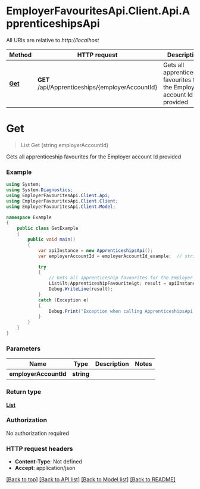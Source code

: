 # EmployerFavouritesApi.Client.Api.ApprenticeshipsApi

All URIs are relative to *http://localhost*

Method | HTTP request | Description
------------- | ------------- | -------------
[**Get**](ApprenticeshipsApi.md#get) | **GET** /api/Apprenticeships/{employerAccountId} | Gets all apprenticeship favourites for the Employer account Id provided


<a name="get"></a>
# **Get**
> List<ApprenticeshipFavourite> Get (string employerAccountId)

Gets all apprenticeship favourites for the Employer account Id provided

### Example
```csharp
using System;
using System.Diagnostics;
using EmployerFavouritesApi.Client.Api;
using EmployerFavouritesApi.Client.Client;
using EmployerFavouritesApi.Client.Model;

namespace Example
{
    public class GetExample
    {
        public void main()
        {
            var apiInstance = new ApprenticeshipsApi();
            var employerAccountId = employerAccountId_example;  // string | 

            try
            {
                // Gets all apprenticeship favourites for the Employer account Id provided
                List&lt;ApprenticeshipFavourite&gt; result = apiInstance.Get(employerAccountId);
                Debug.WriteLine(result);
            }
            catch (Exception e)
            {
                Debug.Print("Exception when calling ApprenticeshipsApi.Get: " + e.Message );
            }
        }
    }
}
```

### Parameters

Name | Type | Description  | Notes
------------- | ------------- | ------------- | -------------
 **employerAccountId** | **string**|  | 

### Return type

[**List<ApprenticeshipFavourite>**](ApprenticeshipFavourite.md)

### Authorization

No authorization required

### HTTP request headers

 - **Content-Type**: Not defined
 - **Accept**: application/json

[[Back to top]](#) [[Back to API list]](../README.md#documentation-for-api-endpoints) [[Back to Model list]](../README.md#documentation-for-models) [[Back to README]](../README.md)

